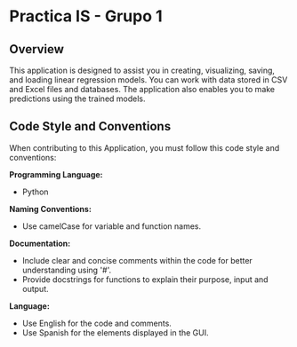 # Practica IS - Grupo 1

## Overview

This application is designed to assist you in creating, visualizing, saving, and loading linear regression models. You can work with data stored in CSV and Excel files and databases. The application also enables you to make predictions using the trained models.

## Code Style and Conventions

When contributing to this Application, you must follow this code style and conventions:

**Programming Language:**
   - Python
   

**Naming Conventions:**
   - Use camelCase for variable and function names.

 **Documentation:**
   - Include clear and concise comments within the code for better understanding using '#'.
   - Provide docstrings for functions to explain their purpose, input and output.

 **Language:**
   - Use English for the code and comments.
   - Use Spanish for the elements displayed in the GUI.


